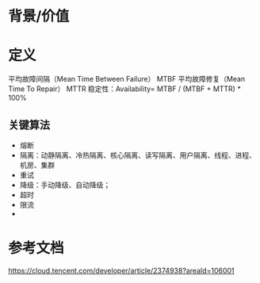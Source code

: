 # 背景/价值

# 定义
平均故障间隔（Mean Time Between Failure） MTBF
平均故障修复（Mean Time To Repair） MTTR
稳定性：Availability= MTBF / (MTBF + MTTR) * 100%

## 关键算法
- 熔断
- 隔离：动静隔离、冷热隔离、核心隔离、读写隔离、用户隔离、线程、进程、机房、集群
- 重试
- 降级：手动降级、自动降级；
- 超时
- 限流
- 

# 参考文档
https://cloud.tencent.com/developer/article/2374938?areaId=106001
